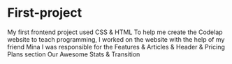 # First-project
My first frontend project used CSS &amp; HTML To help me create the Codelap website to teach programming, I worked on the website with the help of my friend Mina I was responsible for the Features &amp; Articles &amp; Header &amp; Pricing Plans section Our Awesome Stats &amp; Transition
